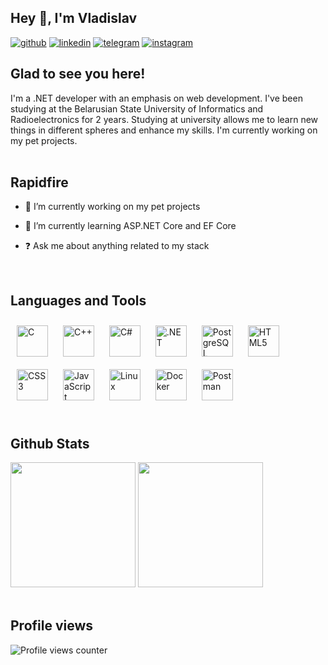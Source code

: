 ## Hey 👋, I'm Vladislav
<div>
  <a href="https://github.com/vlados1kin" target="_blank"><img src=https://img.shields.io/badge/github-%2324292e.svg?&style=for-the-badge&logo=github&logoColor=white alt=github /></a>
  <a href="https://linkedin.com/in/vladislav-lashkin-b8264926b" target="_blank"><img src=https://img.shields.io/badge/linkedin-%231E77B5.svg?&style=for-the-badge&logo=linkedin&logoColor=white alt=linkedin /></a>
  <a href="https://t.me/vlados1kin" target="_blank"><img src=https://img.shields.io/badge/telegram-2CA5E0?&style=for-the-badge&logo=telegram&logoColor=white alt=telegram /></a>
  <a href="https://instagram.com/vlados1kin" target="_blank"><img src=https://img.shields.io/badge/instagram-%23000000.svg?&style=for-the-badge&logo=instagram&logoColor=white alt=instagram /></a>
</div>


## Glad to see you here!  
I'm a .NET developer with an emphasis on web development. I've been studying at the Belarusian State University of Informatics and Radioelectronics for 2 years. Studying at university allows me to learn new things in different spheres and enhance my skills. I'm currently working on my pet projects.  
<br/>  


## Rapidfire  
- 🔭 I’m currently working on my pet projects

- 🌱 I’m currently learning ASP.NET Core and EF Core

- ❓ Ask me about anything related to my stack
<br/>  


## Languages and Tools  
<div>  
  <a href="https://www.cprogramming.com/" target="_blank"><img style="margin: 10px" src="https://profilinator.rishav.dev/skills-assets/c-original.svg" alt="C" height="50" /></a>  
  <a href="https://www.cplusplus.com/" target="_blank"><img style="margin: 10px" src="https://profilinator.rishav.dev/skills-assets/cplusplus-original.svg" alt="C++" height="50" /></a>  
  <a href="https://docs.microsoft.com/en-us/dotnet/csharp/" target="_blank"><img style="margin: 10px" src="https://profilinator.rishav.dev/skills-assets/csharp-original.svg" alt="C#" height="50" /></a>  
  <a href="https://dotnet.microsoft.com/download/dotnet-framework" target="_blank"><img style="margin: 10px" src="https://profilinator.rishav.dev/skills-assets/dot-net-original-wordmark.svg" alt=".NET" height="50" /></a>  
  <a href="https://www.postgresql.org/" target="_blank"><img style="margin: 10px" src="https://profilinator.rishav.dev/skills-assets/postgresql-original-wordmark.svg" alt="PostgreSQL" height="50" /></a>  
  <a href="https://en.wikipedia.org/wiki/HTML5" target="_blank"><img style="margin: 10px" src="https://profilinator.rishav.dev/skills-assets/html5-original-wordmark.svg" alt="HTML5" height="50" /></a>  
  <a href="https://www.w3schools.com/css/" target="_blank"><img style="margin: 10px" src="https://profilinator.rishav.dev/skills-assets/css3-original-wordmark.svg" alt="CSS3" height="50" /></a>  
  <a href="https://www.javascript.com/" target="_blank"><img style="margin: 10px" src="https://profilinator.rishav.dev/skills-assets/javascript-original.svg" alt="JavaScript" height="50" /></a>  
  <a href="https://www.linux.org/" target="_blank"><img style="margin: 10px" src="https://profilinator.rishav.dev/skills-assets/linux-original.svg" alt="Linux" height="50" /></a>  
  <a href="https://www.docker.com/" target="_blank"><img style="margin: 10px" src="https://profilinator.rishav.dev/skills-assets/docker-original-wordmark.svg" alt="Docker" height="50" /></a>
  <a href="https://www.postman.com/" target="_blank"><img style="margin: 10px" src="https://www.svgrepo.com/show/354202/postman-icon.svg" alt="Postman" height="50" /></a> 
</div>
<br/>  


## Github Stats
<div>
  <img src="https://github-readme-stats.vercel.app/api?username=vlados1kin&show_icons=true&count_private=true&hide_border=true" height="200px"/>
  <img src="https://github-readme-stats.vercel.app/api/top-langs/?username=vlados1kin&hide_border=true&layout=compact" height="200px"/>
</div>
<br/>  


## Profile views
![Profile views counter](https://komarev.com/ghpvc/?username=vlados1kin&&style=flat-square)  
<br/>  
